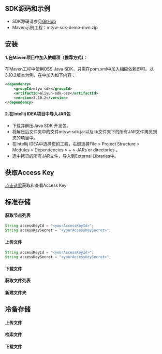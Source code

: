 
## SDK源码和示例
- SDK源码请参见[GitHub](https://github.com/mtyj-hz/mtyw-java-sdk)
- Maven示例工程：mtyw-sdk-demo-mvn.zip

## 安装
#### 1.在Maven项目中加入依赖项（推荐方式）：

在Maven工程中使用OSS Java SDK，只需在pom.xml中加入相应依赖即可。以3.10.2版本为例，在<dependencies>中加入如下内容：

```xml
<dependency>
    <groupId>mtyw-sdk</groupId>
    <artifactId>aliyun-sdk-oss</artifactId>
    <version>3.10.2</version>
</dependency>
```

#### 2.在Intellij IDEA项目中导入JAR包

- 下载并解压Java SDK 开发包。
- 将解压后文件夹中的文件mtyw-sdk.jar以及lib文件夹下的所有JAR文件拷贝到您的项目中。
- 在Intellij IDEA中选择您的工程，右键选择File > Project Structure > Modules > Dependencies > + > JARs or directories 。
- 选中拷贝的所有JAR文件，导入到External Libraries中。

## 获取Access Key
[点击这里](点击这里)获取和查看Access Key


## 标准存储

#### 获取节点列表
```java
String accessKeyId = "<yourAccessKeyId>";
String accessKeySecret = "<yourAccessKeySecret>";


```

#### 上传文件

```java
String accessKeyId = "<yourAccessKeyId>";
String accessKeySecret = "<yourAccessKeySecret>";


```

#### 下载文件

#### 获取文件列表

#### 新建文件夹

## 冷备存储

#### 上传文件

#### 检索文件

#### 下载文件